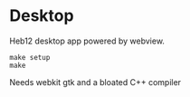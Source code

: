 # Desktop
Heb12 desktop app powered by webview.
```
make setup
make
```
Needs webkit gtk and a bloated C++ compiler